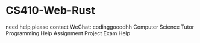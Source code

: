 # CS410-Web-Rust
need help,please contact 
WeChat: codinggooodhh
Computer Science Tutor
Programming Help
Assignment Project Exam Help
